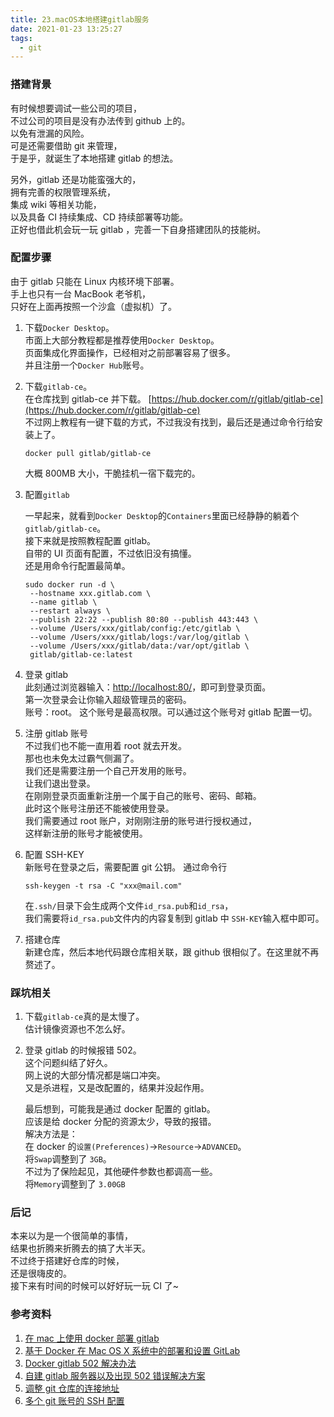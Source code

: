 ```yaml
---
title: 23.macOS本地搭建gitlab服务
date: 2021-01-23 13:25:27
tags:
  - git
---
```


### 搭建背景

有时候想要调试一些公司的项目，  
不过公司的项目是没有办法传到 github 上的。  
以免有泄漏的风险。  
可是还需要借助 git 来管理，  
于是乎，就诞生了本地搭建 gitlab 的想法。

另外，gitlab 还是功能蛮强大的，  
拥有完善的权限管理系统，  
集成 wiki 等相关功能，  
以及具备 CI 持续集成、CD 持续部署等功能。  
正好也借此机会玩一玩 gitlab ，完善一下自身搭建团队的技能树。

<!-- more -->

### 配置步骤

由于 gitlab 只能在 Linux 内核环境下部署。  
手上也只有一台 MacBook 老爷机，  
只好在上面再按照一个沙盒（虚拟机）了。

1. 下载`Docker Desktop`。  
   市面上大部分教程都是推荐使用`Docker Desktop`。  
   页面集成化界面操作，已经相对之前部署容易了很多。  
   并且注册一个`Docker Hub`账号。

2. 下载`gitlab-ce`。  
   在仓库找到 gitlab-ce 并下载。 [https://hub.docker.com/r/gitlab/gitlab-ce](https://hub.docker.com/r/gitlab/gitlab-ce)  
   不过网上教程有一键下载的方式，不过我没有找到，最后还是通过命令行给安装上了。

   ```
   docker pull gitlab/gitlab-ce
   ```

   大概 800MB 大小，干脆挂机一宿下载完的。

3. 配置`gitlab`

   一早起来，就看到`Docker Desktop`的`Containers`里面已经静静的躺着个`gitlab/gitlab-ce`。  
   接下来就是按照教程配置 gitlab。  
   自带的 UI 页面有配置，不过依旧没有搞懂。  
   还是用命令行配置最简单。

   ```
   sudo docker run -d \
    --hostname xxx.gitlab.com \
    --name gitlab \
    --restart always \
    --publish 22:22 --publish 80:80 --publish 443:443 \
    --volume /Users/xxx/gitlab/config:/etc/gitlab \
    --volume /Users/xxx/gitlab/logs:/var/log/gitlab \
    --volume /Users/xxx/gitlab/data:/var/opt/gitlab \
    gitlab/gitlab-ce:latest
   ```

4. 登录 gitlab  
   此刻通过浏览器输入：[http://localhost:80/](http://localhost:80/)，即可到登录页面。  
   第一次登录会让你输入超级管理员的密码。  
   账号：root。
   这个账号是最高权限。可以通过这个账号对 gitlab 配置一切。

5. 注册 gitlab 账号  
   不过我们也不能一直用着 root 就去开发。  
   那也也未免太过霸气侧漏了。  
   我们还是需要注册一个自己开发用的账号。  
   让我们退出登录。  
   在刚刚登录页面重新注册一个属于自己的账号、密码、邮箱。  
   此时这个账号注册还不能被使用登录。  
   我们需要通过 root 账户，对刚刚注册的账号进行授权通过，  
   这样新注册的账号才能被使用。

6. 配置 SSH-KEY  
   新账号在登录之后，需要配置 git 公钥。
   通过命令行

   ```
   ssh-keygen -t rsa -C "xxx@mail.com"
   ```

   在`.ssh/`目录下会生成两个文件`id_rsa.pub`和`id_rsa`，  
   我们需要将`id_rsa.pub`文件内的内容复制到 gitlab 中 `SSH-KEY`输入框中即可。

7. 搭建仓库  
   新建仓库，然后本地代码跟仓库相关联，跟 github 很相似了。在这里就不再赘述了。

### 踩坑相关

1. 下载`gitlab-ce`真的是太慢了。  
   估计镜像资源也不怎么好。

2. 登录 gitlab 的时候报错 502。  
   这个问题纠结了好久。  
   网上说的大部分情况都是端口冲突。  
   又是杀进程，又是改配置的，结果并没起作用。

   最后想到，可能我是通过 docker 配置的 gitlab。  
   应该是给 docker 分配的资源太少，导致的报错。  
   解决方法是：  
   在 docker 的`设置(Preferences)`->`Resource`->`ADVANCED`。  
   将`Swap`调整到了 `3GB`。  
   不过为了保险起见，其他硬件参数也都调高一些。  
   将`Memory`调整到了 `3.00GB`

### 后记

本来以为是一个很简单的事情，  
结果也折腾来折腾去的搞了大半天。  
不过终于搭建好仓库的时候，  
还是很嗨皮的。  
接下来有时间的时候可以好好玩一玩 CI 了~

### 参考资料

1. [在 mac 上使用 docker 部署 gitlab](http://billqiu.github.io/2016/07/08/%E5%9C%A8mac%E4%B8%8A%E4%BD%BF%E7%94%A8docker%E9%83%A8%E7%BD%B2gitlab/)
2. [基于 Docker 在 Mac OS X 系统中的部署和设置 GitLab](http://comdyn.hy.tsinghua.edu.cn/from-web/mac-os/570-docker-gitlat)
3. [Docker gitlab 502 解决办法](https://blog.csdn.net/rex1129/article/details/110119830)
4. [自建 gitlab 服务器以及出现 502 错误解决方案](https://blog.csdn.net/ianly123/article/details/82984736)
5. [调整 git 仓库的连接地址](https://blog.csdn.net/top_code/article/details/50381432)
6. [多个 git 账号的 SSH 配置](https://www.cnblogs.com/micrari/p/5659036.html)
